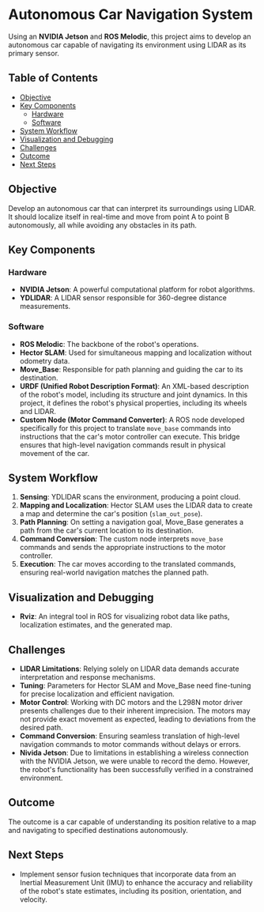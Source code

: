 # Autonomous Car Navigation System

Using an **NVIDIA Jetson** and **ROS Melodic**, this project aims to develop an autonomous car capable of navigating its environment using LIDAR as its primary sensor.

## Table of Contents

- [Objective](#objective)
- [Key Components](#key-components)
  - [Hardware](#hardware)
  - [Software](#software)
- [System Workflow](#system-workflow)
- [Visualization and Debugging](#visualization-and-debugging)
- [Challenges](#challenges)
- [Outcome](#outcome)
- [Next Steps](#next-steps)

## Objective

Develop an autonomous car that can interpret its surroundings using LIDAR. It should localize itself in real-time and move from point A to point B autonomously, all while avoiding any obstacles in its path.

## Key Components

### Hardware

- **NVIDIA Jetson**: A powerful computational platform for robot algorithms. 
- **YDLIDAR**: A LIDAR sensor responsible for 360-degree distance measurements.

### Software

- **ROS Melodic**: The backbone of the robot's operations.
- **Hector SLAM**: Used for simultaneous mapping and localization without odometry data.
- **Move_Base**: Responsible for path planning and guiding the car to its destination.
- **URDF (Unified Robot Description Format)**: An XML-based description of the robot's model, including its structure and joint dynamics. In this project, it defines the robot's physical properties, including its wheels and LIDAR.
- **Custom Node (Motor Command Converter)**: A ROS node developed specifically for this project to translate `move_base` commands into instructions that the car's motor controller can execute. This bridge ensures that high-level navigation commands result in physical movement of the car.

## System Workflow

1. **Sensing**: YDLIDAR scans the environment, producing a point cloud.
2. **Mapping and Localization**: Hector SLAM uses the LIDAR data to create a map and determine the car's position (`slam_out_pose`).
3. **Path Planning**: On setting a navigation goal, Move_Base generates a path from the car's current location to its destination.
4. **Command Conversion**: The custom node interprets `move_base` commands and sends the appropriate instructions to the motor controller.
5. **Execution**: The car moves according to the translated commands, ensuring real-world navigation matches the planned path.

## Visualization and Debugging

- **Rviz**: An integral tool in ROS for visualizing robot data like paths, localization estimates, and the generated map.

## Challenges

- **LIDAR Limitations**: Relying solely on LIDAR data demands accurate interpretation and response mechanisms.
- **Tuning**: Parameters for Hector SLAM and Move_Base need fine-tuning for precise localization and efficient navigation.
- **Motor Control**: Working with DC motors and the L298N motor driver presents challenges due to their inherent imprecision. The motors may not provide exact movement as expected, leading to deviations from the desired path.
- **Command Conversion**: Ensuring seamless translation of high-level navigation commands to motor commands without delays or errors.
- **Nivida Jetson**: Due to limitations in establishing a wireless connection with the NVIDIA Jetson, we were unable to record the demo. However, the robot's functionality has been successfully verified in a constrained environment.


## Outcome

The outcome is a car capable of understanding its position relative to a map and navigating to specified destinations autonomously.

## Next Steps

- Implement sensor fusion techniques that incorporate data from an Inertial Measurement Unit (IMU) to enhance the accuracy and reliability of the robot's state estimates, including its position, orientation, and velocity.


